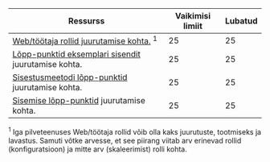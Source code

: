 Ressurss|Vaikimisi limiit|Lubatud
---|---|---
[Web/töötaja rollid juurutamise kohta.](../articles/cloud-services/cloud-services-choose-me.md) <sup>1</sup>|25|25
[Lõpp-punktid eksemplari sisendit](http://msdn.microsoft.com/library/gg557552.aspx#InstanceInputEndpoint) juurutamise kohta.|25|25
[Sisestusmeetodi lõpp-punktid](http://msdn.microsoft.com/library/gg557552.aspx#InputEndpoint) juurutamise kohta.|25|25
[Sisemise lõpp-punktid](http://msdn.microsoft.com/library/gg557552.aspx#InternalEndpoint) juurutamise kohta.|25|25

<sup>1</sup> Iga pilveteenuses Web/töötaja rollid võib olla kaks juurutuste, tootmiseks ja lavastus. Samuti võtke arvesse, et see piirang viitab arv erinevad rollid (konfiguratsioon) ja mitte arv (skaleerimist) rolli kohta.
